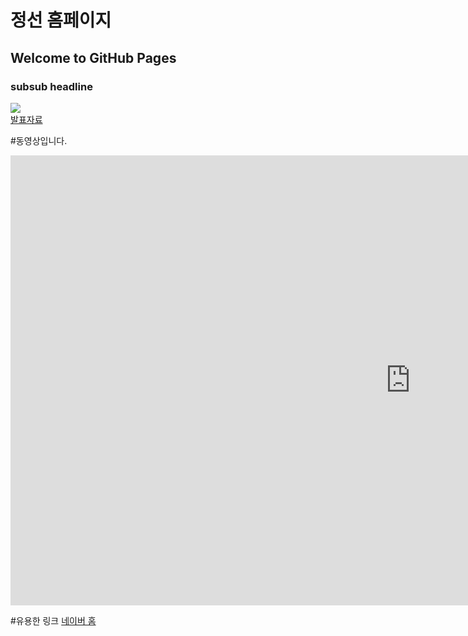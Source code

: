 # 정선 홈페이지
## Welcome to GitHub Pages
### subsub headline

<img src= "image.jpg" /> <br>
[발표자료](/project.pptx)<br>

#동영상입니다.
<iframe width="1280" height="720" src="https://www.youtube.com/embed/5ch94AaPZRQ" title="YouTube video player" frameborder="0" allow="accelerometer; autoplay; clipboard-write; encrypted-media; gyroscope; picture-in-picture" allowfullscreen></iframe>

#유용한 링크
[네이버 홈](https://naver.com)
 
